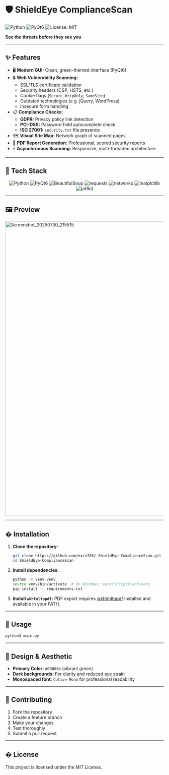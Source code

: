 
# 🛡️ ShieldEye ComplianceScan

![Python](https://img.shields.io/badge/Python-3.12%2B-blue?logo=python)
![PyQt6](https://img.shields.io/badge/PyQt6-UI-green?logo=qt)
![License: MIT](https://img.shields.io/badge/License-MIT-yellow.svg)

**See the threats before they see you**

---

## ✨ Features

- 🖥️ **Modern GUI:** Clean, green-themed interface (PyQt6)
- 🔒 **Web Vulnerability Scanning:**
  - SSL/TLS certificate validation
  - Security headers (CSP, HSTS, etc.)
  - Cookie flags (`Secure`, `HttpOnly`, `SameSite`)
  - Outdated technologies (e.g. jQuery, WordPress)
  - Insecure form handling
- 📋 **Compliance Checks:**
  - **GDPR:** Privacy policy link detection
  - **PCI-DSS:** Password field autocomplete check
  - **ISO 27001:** `security.txt` file presence
- 🗺️ **Visual Site Map:** Network graph of scanned pages
- 📄 **PDF Report Generation:** Professional, scored security reports
- ⚡ **Asynchronous Scanning:** Responsive, multi-threaded architecture

---


## 🚀 Tech Stack

<p align="center">
  <img src="https://img.shields.io/badge/Python-3.12%2B-blue?logo=python&logoColor=white" alt="Python" />
  <img src="https://img.shields.io/badge/PyQt6-UI-green?logo=qt&logoColor=white" alt="PyQt6" />
  <img src="https://img.shields.io/badge/BeautifulSoup-4.x-yellow?logo=beautifulsoup&logoColor=white" alt="BeautifulSoup" />
  <img src="https://img.shields.io/badge/requests-2.x-0052CC?logo=python&logoColor=white" alt="requests" />
  <img src="https://img.shields.io/badge/networkx-2.x-00B894?logo=python&logoColor=white" alt="networkx" />
  <img src="https://img.shields.io/badge/matplotlib-3.x-1158c7?logo=python&logoColor=white" alt="matplotlib" />
  <img src="https://img.shields.io/badge/pdfkit-1.x-FFB74D?logo=python&logoColor=white" alt="pdfkit" />
</p>

---

## 🖼️ Preview

<img width="1012" height="933" alt="Screenshot_20250730_215515" src="https://github.com/user-attachments/assets/7c5d5be3-4cae-468b-9a66-43ec4e0f17e1" />

---

## � Installation

1. **Clone the repository:**
   ```bash
   git clone https://github.com/exiv703/-ShieldEye-ComplianceScan.git
   cd ShieldEye-ComplianceScan
   ```
2. **Install dependencies:**
   ```bash
   python -m venv venv
   source venv/bin/activate  # On Windows: venv\Scripts\activate
   pip install -r requirements.txt
   ```
3. **Install `wkhtmltopdf`:**
   PDF export requires [wkhtmltopdf](https://wkhtmltopdf.org/downloads.html) installed and available in your PATH.

---

## 🤖 Usage

```bash
python3 main.py
```

---

## 🎨 Design & Aesthetic

- **Primary Color:** `#00B894` (vibrant green)
- **Dark backgrounds:** For clarity and reduced eye strain
- **Monospaced font:** `Cutive Mono` for professional readability

---

## 🌱 Contributing

1. Fork the repository
2. Create a feature branch
3. Make your changes
4. Test thoroughly
5. Submit a pull request

---

## � License

This project is licensed under the MIT License.
